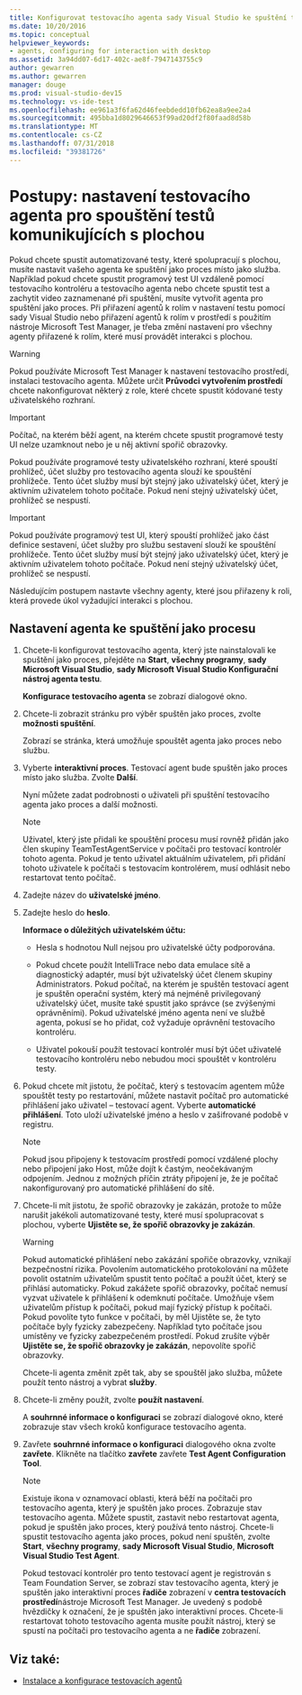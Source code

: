 ```yaml
---
title: Konfigurovat testovacího agenta sady Visual Studio ke spuštění testů komunikujících s plochou
ms.date: 10/20/2016
ms.topic: conceptual
helpviewer_keywords:
- agents, configuring for interaction with desktop
ms.assetid: 3a94dd07-6d17-402c-ae8f-7947143755c9
author: gewarren
ms.author: gewarren
manager: douge
ms.prod: visual-studio-dev15
ms.technology: vs-ide-test
ms.openlocfilehash: ee961a3f6fa62d46feebdedd10fb62ea8a9ee2a4
ms.sourcegitcommit: 495bba1d8029646653f99ad20df2f80faad8d58b
ms.translationtype: MT
ms.contentlocale: cs-CZ
ms.lasthandoff: 07/31/2018
ms.locfileid: "39381726"
---
```

# <a name="how-to-set-up-your-test-agent-to-run-tests-that-interact-with-the-desktop"></a>Postupy: nastavení testovacího agenta pro spouštění testů komunikujících s plochou

Pokud chcete spustit automatizované testy, které spolupracují s plochou, musíte nastavit vašeho agenta ke spuštění jako proces místo jako služba. Například pokud chcete spustit programový test UI vzdáleně pomocí testovacího kontroléru a testovacího agenta nebo chcete spustit test a zachytit video zaznamenané při spuštění, musíte vytvořit agenta pro spuštění jako proces. Při přiřazení agentů k rolím v nastavení testu pomocí sady Visual Studio nebo přiřazení agentů k rolím v prostředí s použitím nástroje Microsoft Test Manager, je třeba změní nastavení pro všechny agenty přiřazené k rolím, které musí provádět interakci s plochou.

> [!WARNING]
> Pokud používáte Microsoft Test Manager k nastavení testovacího prostředí, instalaci testovacího agenta. Můžete určit **Průvodci vytvořením prostředí** chcete nakonfigurovat některý z role, které chcete spustit kódované testy uživatelského rozhraní.

> [!IMPORTANT]
> Počítač, na kterém běží agent, na kterém chcete spustit programové testy UI nelze uzamknout nebo je u něj aktivní spořič obrazovky.

Pokud používáte programové testy uživatelského rozhraní, které spouští prohlížeč, účet služby pro testovacího agenta slouží ke spouštění prohlížeče. Tento účet služby musí být stejný jako uživatelský účet, který je aktivním uživatelem tohoto počítače. Pokud není stejný uživatelský účet, prohlížeč se nespustí.

> [!IMPORTANT]
> Pokud používáte programový test UI, který spouští prohlížeč jako část definice sestavení, účet služby pro službu sestavení slouží ke spouštění prohlížeče. Tento účet služby musí být stejný jako uživatelský účet, který je aktivním uživatelem tohoto počítače. Pokud není stejný uživatelský účet, prohlížeč se nespustí.

 Následujícím postupem nastavte všechny agenty, které jsou přiřazeny k roli, která provede úkol vyžadující interakci s plochou.

## <a name="to-set-up-an-agent-to-run-as-a-process"></a>Nastavení agenta ke spuštění jako procesu

1.  Chcete-li konfigurovat testovacího agenta, který jste nainstalovali ke spuštění jako proces, přejděte na **Start**, **všechny programy**, **sady Microsoft Visual Studio**, **sady Microsoft Visual Studio Konfigurační nástroj agenta testu**.

     **Konfigurace testovacího agenta** se zobrazí dialogové okno.

2.  Chcete-li zobrazit stránku pro výběr spuštěn jako proces, zvolte **možnosti spuštění**.

     Zobrazí se stránka, která umožňuje spouštět agenta jako proces nebo službu.

3.  Vyberte **interaktivní proces**. Testovací agent bude spuštěn jako proces místo jako služba. Zvolte **Další**.

     Nyní můžete zadat podrobnosti o uživateli při spuštění testovacího agenta jako proces a další možnosti.

    > [!NOTE]
    > Uživatel, který jste přidali ke spouštění procesu musí rovněž přidán jako člen skupiny TeamTestAgentService v počítači pro testovací kontrolér tohoto agenta. Pokud je tento uživatel aktuálním uživatelem, při přidání tohoto uživatele k počítači s testovacím kontrolérem, musí odhlásit nebo restartovat tento počítač.

4.  Zadejte název do **uživatelské jméno**.

5.  Zadejte heslo do **heslo**.

     **Informace o důležitých uživatelském účtu:**

    -   Hesla s hodnotou Null nejsou pro uživatelské účty podporována.

    -   Pokud chcete použít IntelliTrace nebo data emulace sítě a diagnostický adaptér, musí být uživatelský účet členem skupiny Administrators. Pokud počítač, na kterém je spuštěn testovací agent je spuštěn operační systém, který má nejméně privilegovaný uživatelský účet, musíte také spustit jako správce (se zvýšenými oprávněními). Pokud uživatelské jméno agenta není ve službě agenta, pokusí se ho přidat, což vyžaduje oprávnění testovacího kontroléru.

    -   Uživatel pokouší použít testovací kontrolér musí být účet uživatelé testovacího kontroléru nebo nebudou moci spouštět v kontroléru testy.

6.  Pokud chcete mít jistotu, že počítač, který s testovacím agentem může spouštět testy po restartování, můžete nastavit počítač pro automatické přihlášení jako uživatel – testovací agent. Vyberte **automatické přihlášení**. Toto uloží uživatelské jméno a heslo v zašifrované podobě v registru.

    > [!NOTE]
    > Pokud jsou připojeny k testovacím prostředí pomocí vzdálené plochy nebo připojení jako Host, může dojít k častým, neočekávaným odpojením. Jednou z možných příčin ztráty připojení je, že je počítač nakonfigurovaný pro automatické přihlášení do sítě.

7.  Chcete-li mít jistotu, že spořič obrazovky je zakázán, protože to může narušit jakékoli automatizované testy, které musí spolupracovat s plochou, vyberte **Ujistěte se, že spořič obrazovky je zakázán**.

    > [!WARNING]
    > Pokud automatické přihlášení nebo zakázání spořiče obrazovky, vznikají bezpečnostní rizika. Povolením automatického protokolování na můžete povolit ostatním uživatelům spustit tento počítač a použít účet, který se přihlásí automaticky. Pokud zakážete spořič obrazovky, počítač nemusí vyzvat uživatele k přihlášení k odemknutí počítače. Umožňuje všem uživatelům přístup k počítači, pokud mají fyzický přístup k počítači. Pokud povolíte tyto funkce v počítači, by měl Ujistěte se, že tyto počítače byly fyzicky zabezpečeny. Například tyto počítače jsou umístěny ve fyzicky zabezpečeném prostředí. Pokud zrušíte výběr **Ujistěte se, že spořič obrazovky je zakázán**, nepovolíte spořič obrazovky.

     Chcete-li agenta změnit zpět tak, aby se spouštěl jako služba, můžete použít tento nástroj a vybrat **služby**.

8.  Chcete-li změny použít, zvolte **použít nastavení**.

     A **souhrnné informace o konfiguraci** se zobrazí dialogové okno, které zobrazuje stav všech kroků konfigurace testovacího agenta.

9. Zavřete **souhrnné informace o konfiguraci** dialogového okna zvolte **zavřete**. Klikněte na tlačítko **zavřete** zavřete **Test Agent Configuration Tool**.

    > [!NOTE]
    > Existuje ikona v oznamovací oblasti, která běží na počítači pro testovacího agenta, který je spuštěn jako proces. Zobrazuje stav testovacího agenta. Můžete spustit, zastavit nebo restartovat agenta, pokud je spuštěn jako proces, který používá tento nástroj. Chcete-li spustit testovacího agenta jako proces, pokud není spuštěn, zvolte **Start**, **všechny programy**, **sady Microsoft Visual Studio**, **Microsoft Visual Studio Test Agent**.

     Pokud testovací kontrolér pro tento testovací agent je registrován s Team Foundation Server, se zobrazí stav testovacího agenta, který je spuštěn jako interaktivní proces **řadiče** zobrazení v **centra testovacích prostředí**nástroje Microsoft Test Manager. Je uvedený s podobě hvězdičky k označení, že je spuštěn jako interaktivní proces. Chcete-li restartovat tohoto testovacího agenta musíte použít nástroj, který se spustí na počítači pro testovacího agenta a ne **řadiče** zobrazení.

## <a name="see-also"></a>Viz také:

- [Instalace a konfigurace testovacích agentů](../test/lab-management/install-configure-test-agents.md)